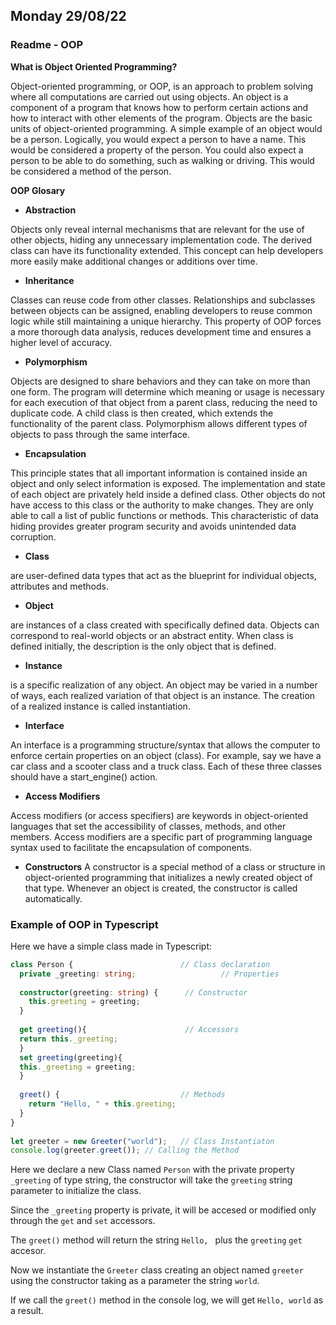 ## Monday 29/08/22

### Readme - OOP

**What is Object Oriented Programming?**

Object-oriented programming, or OOP, is an approach to problem solving 
where all computations are carried out using objects. An object is a 
component of a program that knows how to perform certain actions and how 
to interact with other elements of the program. Objects are the basic units 
of object-oriented programming. A simple example of an object would be a 
person. Logically, you would expect a person to have a name. This would be 
considered a property of the person. You could also expect a person to be able
to do something, such as walking or driving. This would be considered a method
of the person.

**OOP Glosary**

- **Abstraction**
  
 Objects only reveal internal mechanisms that are relevant for the use of other objects, hiding any unnecessary implementation code. The derived class can have its functionality extended. This concept can help developers more easily make additional changes or additions over time.

- **Inheritance**

Classes can reuse code from other classes. Relationships and subclasses between objects can be assigned, enabling developers to reuse common logic while still maintaining a unique hierarchy. This property of OOP forces a more thorough data analysis, reduces development time and ensures a higher level of accuracy.

- **Polymorphism**

Objects are designed to share behaviors and they can take on more than one form. The program will determine which meaning or usage is necessary for each execution of that object from a parent class, reducing the need to duplicate code. A child class is then created, which extends the functionality of the parent class. Polymorphism allows different types of objects to pass through the same interface.

- **Encapsulation**

This principle states that all important information is contained inside an object and only select information is exposed. The implementation and state of each object are privately held inside a defined class. Other objects do not have access to this class or the authority to make changes. They are only able to call a list of public functions or methods. This characteristic of data hiding provides greater program security and avoids unintended data corruption.

- **Class**

are user-defined data types that act as the blueprint for individual objects, attributes and methods.

- **Object**

are instances of a class created with specifically defined data. Objects can correspond to real-world objects or an abstract entity. When class is defined initially, the description is the only object that is defined.

- **Instance**

is a specific realization of any object.
An object may be varied in a number of ways, each realized variation of that object is an instance.
The creation of a realized instance is called instantiation.

- **Interface**

An interface is a programming structure/syntax that allows the computer to enforce certain properties on an object (class). For example, say we have a car class and a scooter class and a truck class. Each of these three classes should have a start_engine() action.

- **Access Modifiers**

Access modifiers (or access specifiers) are keywords in object-oriented languages that set the accessibility of classes, methods, and other members. Access modifiers are a specific part of programming language syntax used to facilitate the encapsulation of components.

- **Constructors**
A constructor is a special method of a class or structure in object-oriented programming that initializes a newly created object of that type. Whenever an object is created, the constructor is called automatically.

### Example of OOP in Typescript

Here we have a simple class made in Typescript:

```typescript
class Person {                        // Class declaration
  private _greeting: string;                   // Properties
 
  constructor(greeting: string) {      // Constructor
    this.greeting = greeting;
  }
  
  get greeting(){                      // Accessors
  return this._greeting;
  }
  set greeting(greeting){
  this._greeting = greeting;
  }
 
  greet() {                           // Methods
    return "Hello, " + this.greeting;
  }
}
 
let greeter = new Greeter("world");   // Class Instantiaton
console.log(greeter.greet()); // Calling the Method
```


Here we declare a new Class named `Person` with the private property `_greeting` of type string, the constructor will take the `greeting` string parameter to initialize the class.

Since the `_greeting` property is private, it will be accesed or modified only through the `get` and `set` accessors.

The `greet()` method will return the string `Hello, ` plus the `greeting` `get` accesor.

Now we instantiate the `Greeter` class creating an object named `greeter` using the constructor taking as a parameter the string `world`.

If we call the `greet()` method in the console log, we will get ` Hello, world ` as a result.
